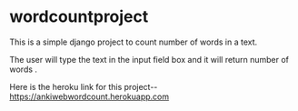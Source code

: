 # wordcountproject
This is a simple django project to count number of words in a text.

The user will type the text in the input field box and it will return number of words .

Here is the heroku link for this project--https://ankiwebwordcount.herokuapp.com


